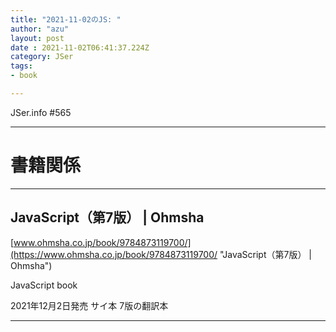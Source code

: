 ```yaml
---
title: "2021-11-02のJS: "
author: "azu"
layout: post
date : 2021-11-02T06:41:37.224Z
category: JSer
tags:
- book

---
```


JSer.info #565

----

<h1 class="site-genre">書籍関係</h1>

----

## JavaScript（第7版） | Ohmsha
[www.ohmsha.co.jp/book/9784873119700/](https://www.ohmsha.co.jp/book/9784873119700/ "JavaScript（第7版） | Ohmsha")
<p class="jser-tags jser-tag-icon"><span class="jser-tag">JavaScript</span> <span class="jser-tag">book</span></p>

2021年12月2日発売
サイ本 7版の翻訳本


----
